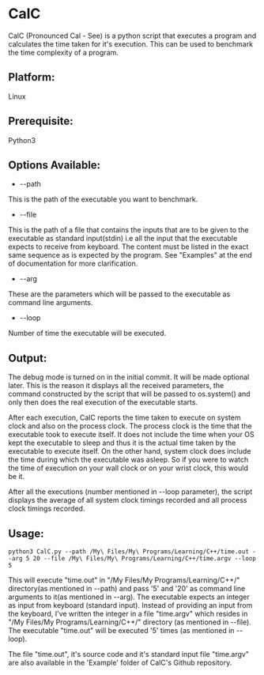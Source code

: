 # CalC
CalC (Pronounced Cal - See) is a python script that executes a program and calculates the time taken for it's execution. This can be used to benchmark the time complexity of a program.

Platform:
--------
Linux

Prerequisite:
-------------
Python3

Options Available:
------------------

* --path

This is the path of the executable you want to benchmark.

* --file

This is the path of a file that contains the inputs that are to be given to the executable as  standard input(stdin) i.e all the input that the executable expects to receive from keyboard. The content must be listed in the exact same sequence as is expected by the program. See "Examples" at the end of documentation for more clarification.

* --arg

These are the parameters which will be passed to the executable as command line arguments.

* --loop

Number of time the executable will be executed.


Output:
--------
The debug mode is turned on in the initial commit. It will be made optional later. This is the reason it displays all the received parameters, the command constructed by the script that will be passed to os.system() and only then does the real execution of the executable starts.

After each execution, CalC reports the time taken to execute on system clock and also on the process clock. The process clock is the time that the executable took to execute itself. It does not include the time when your OS kept the executable to sleep and thus it is the actual time taken by the executable to execute itself.
On the other hand, system clock does include the time during which the executable was asleep. So if you were to watch the time of execution on your wall clock or on your wrist clock, this would be it.

After all the executions (number mentioned in --loop parameter), the script displays the average of all system clock timings recorded and all process clock timings recorded.



Usage:
------

```
python3 CalC.py --path /My\ Files/My\ Programs/Learning/C++/time.out --arg 5 20 --file /My\ Files/My\ Programs/Learning/C++/time.argv --loop 5
```

This will execute "time.out" in "/My Files/My Programs/Learning/C++/" directory(as mentioned in --path) and pass '5' and '20' as command line arguments to it(as mentioned in --arg). The executable expects an integer as input from keyboard (standard input). Instead of providing an input from the keyboard, I've written the integer in a file "time.argv" which resides in "/My Files/My Programs/Learning/C++/" directory (as mentioned in --file). The executable "time.out" will be executed '5' times (as mentioned in --loop).

The file "time.out", it's source code and it's standard input file "time.argv" are also available in the 'Example' folder of CalC's Github repository.
